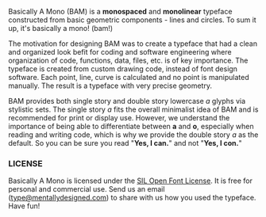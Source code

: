 Basically A Mono (BAM) is a **monospaced** and **monolinear** typeface constructed from basic geometric components - lines and circles. To sum it up, it's basically a mono! (bam!)

The motivation for designing BAM was to create a typeface that had a clean and organized look befit for coding and software engineering where organization of code, functions, data, files, etc. is of key importance. The typeface is created from custom drawing code, instead of font design software. 
Each point, line, curve is calculated and no point is manipulated manually. 
The result is a typeface with very precise geometry.

BAM provides both single story and double story lowercase *a* glyphs via stylistic sets.
The single story *a* fits the overall minimalist idea of BAM and is recommended for print or display use. However, we understand the importance of being able to differentiate between **a** and **o**, especially when reading and writing code, which is why we provide the double story *a* as the default. So you can be sure you read "**Yes, I can.**" and not "**Yes, I con.**"

### LICENSE
Basically A Mono is licensed under the [SIL Open Font License][1]. It is free for personal and commercial use. Send us an email (type@mentallydesigned.com) to share with us how you used the typeface. Have fun!

<!-- References -->
[1]: downloads/License.txt

